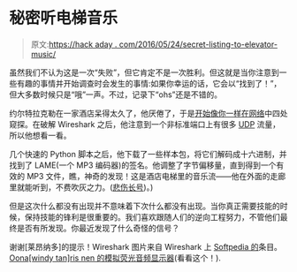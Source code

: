 # 秘密听电梯音乐

> 原文:[https://hack aday . com/2016/05/24/secret-listing-to-elevator-music/](https://hackaday.com/2016/05/24/secret-listening-to-elevator-music/)

虽然我们不认为这是一次“失败”，但它肯定不是一次胜利。但这就是当你注意到一些有趣的事情并开始调查时会发生的事情:如果你幸运的话，它会以“找到了！”，但大多数时候只是“哦”一声。不过，记录下“ohs”还是不错的。

约尔特拉克勒在一家酒店呆得太久了，他厌倦了，于是[开始像你一样在网络](http://wiki.gkbrk.com/Hotel_Music.html)中四处窥探。在破解 Wireshark 之后，他注意到一个非标准端口上有很多 [UDP](https://en.wikipedia.org/wiki/User_Datagram_Protocol) 流量，所以他想看一看。

几个快速的 Python 脚本之后，他下载了一些样本包，将它们解码成十六进制，并找到了 LAME(一个 MP3 编码器)的签名。他调整了字节偏移量，直到得到一个有效的 MP3 文件，瞧，神奇的发现！这是酒店电梯里的音乐流——他在外面的走廊里就能听到，不费吹灰之力。([悲伤长号](https://www.sadtrombone.com/))。)

但是这次什么都没有出现并不意味着下次什么都没有出现。当你真正需要技能的时候，保持技能的锋利是很重要的。我们喜欢跟随人们的逆向工程努力，不管他们最终是否有所发现。你最近发现了什么奇怪的信号？

谢谢[莱昂纳多]的提示！Wireshark 图片来自 Wireshark 上 [Softpedia 的](http://linux.softpedia.com/get/Internet/HTTP-WWW-/Ethereal-1961.shtml)条目。[Oona[windy tan]ris nen 的模拟荧光音频显示器](http://www.windytan.com/2013/03/rendering-pcm-with-simulated-phosphor.html)(看看这个！).